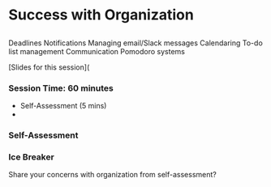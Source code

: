 # Success with Organization

## 

Deadlines
Notifications
Managing email/Slack messages
Calendaring
To-do list management
Communication
Pomodoro systems

[Slides for this session](

### Session Time: 60 minutes

* Self-Assessment (5 mins)
* 

### Self-Assessment 

### Ice Breaker
Share your concerns with organization from self-assessment?

### 
